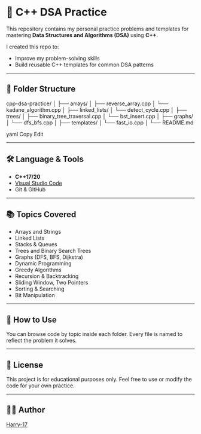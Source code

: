 # 🧠 C++ DSA Practice

This repository contains my personal practice problems and templates for mastering **Data Structures and Algorithms (DSA)** using **C++**.

I created this repo to:
- Improve my problem-solving skills
- Build reusable C++ templates for common DSA patterns

---

## 📁 Folder Structure

cpp-dsa-practice/
│
├── arrays/
│ ├── reverse_array.cpp
│ └── kadane_algorithm.cpp
│
├── linked_lists/
│ └── detect_cycle.cpp
│
├── trees/
│ ├── binary_tree_traversal.cpp
│ └── bst_insert.cpp
│
├── graphs/
│ └── dfs_bfs.cpp
│
├── templates/
│ └── fast_io.cpp
│
└── README.md

yaml
Copy
Edit

---

## 🛠️ Language & Tools
- **C++17/20**
- [Visual Studio Code](https://code.visualstudio.com/)
- Git & GitHub

---

## 📚 Topics Covered
- Arrays and Strings
- Linked Lists
- Stacks & Queues
- Trees and Binary Search Trees
- Graphs (DFS, BFS, Dijkstra)
- Dynamic Programming
- Greedy Algorithms
- Recursion & Backtracking
- Sliding Window, Two Pointers
- Sorting & Searching
- Bit Manipulation

---

## 🚀 How to Use

You can browse code by topic inside each folder. Every file is named to reflect the problem it solves.

---

## 🧾 License
This project is for educational purposes only. Feel free to use or modify the code for your own practice.

---

## 🙋‍♂️ Author

[Harry-17](https://github.com/Harry-17)
